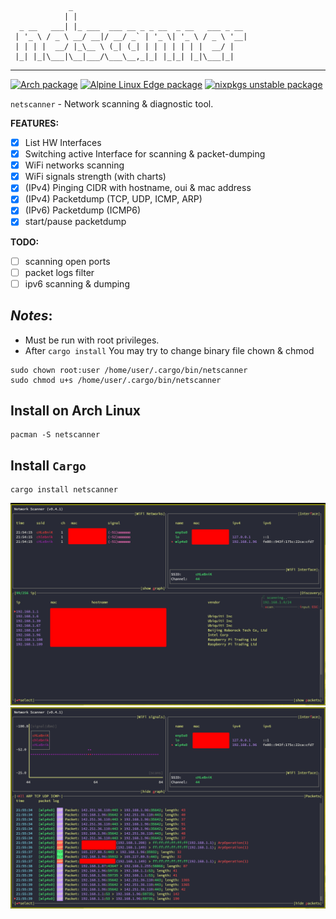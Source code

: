 ```
             _                                       
            | |                                      
  _ __   ___| |_ ___  ___ __ _ _ __  _ __   ___ _ __ 
 | '_ \ / _ \ __/ __|/ __/ _` | '_ \| '_ \ / _ \ '__|
 | | | |  __/ |_\__ \ (_| (_| | | | | | | |  __/ |   
 |_| |_|\___|\__|___/\___\__,_|_| |_|_| |_|\___|_|
```                                                  
***
[![Arch package](https://repology.org/badge/version-for-repo/arch/netscanner.svg)](https://repology.org/project/netscanner/versions)
[![Alpine Linux Edge package](https://repology.org/badge/version-for-repo/alpine_edge/netscanner.svg)](https://repology.org/project/netscanner/versions)
[![nixpkgs unstable package](https://repology.org/badge/version-for-repo/nix_unstable/netscanner.svg)](https://repology.org/project/netscanner/versions)

`netscanner` - Network scanning & diagnostic tool.

**FEATURES:**
- [x] List HW Interfaces
- [x] Switching active Interface for scanning & packet-dumping
- [x] WiFi networks scanning
- [x] WiFi signals strength (with charts)
- [x] (IPv4) Pinging CIDR with hostname, oui & mac address
- [x] (IPv4) Packetdump (TCP, UDP, ICMP, ARP)
- [x] (IPv6) Packetdump (ICMP6)
- [x] start/pause packetdump

**TODO:**
- [ ] scanning open ports
- [ ] packet logs filter
- [ ] ipv6 scanning & dumping

## *Notes*:
- Must be run with root privileges. 
- After `cargo install` You may try to change binary file chown & chmod
```
sudo chown root:user /home/user/.cargo/bin/netscanner
sudo chmod u+s /home/user/.cargo/bin/netscanner
```

## Install on Arch Linux
```
pacman -S netscanner
```

## Install `Cargo`
```
cargo install netscanner
```

![netscanner screenshot](./netscanner.png?raw=true)
![netscanner screenshot](./netscanner1.png?raw=true)
